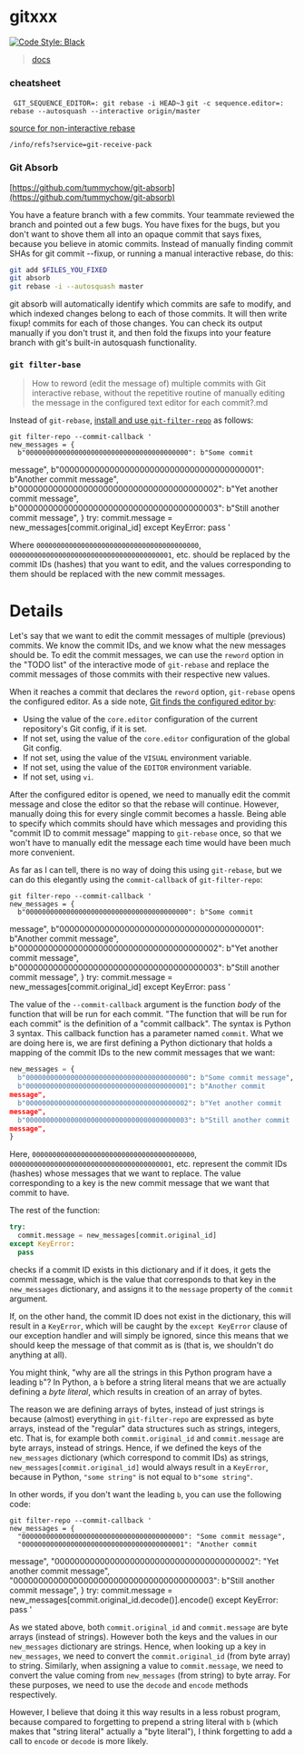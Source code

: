 # gitxxx

[![Code Style: Black](https://github.com/sambacha/gitxxx/actions/workflows/black.yml/badge.svg)](https://github.com/sambacha/gitxxx/actions/workflows/black.yml)

> [docs](https://mirrors.edge.kernel.org/pub/software/scm/git/docs/git-fast-import.html)

### cheatsheet

` GIT_SEQUENCE_EDITOR=: git rebase -i HEAD~3`
` git -c sequence.editor=: rebase --autosquash --interactive origin/master `

[source for non-interactive rebase](https://stackoverflow.com/questions/29094595/git-interactive-rebase-without-opening-the-editor/29094904#29094904)

`/info/refs?service=git-receive-pack`

### Git Absorb

[https://github.com/tummychow/git-absorb](https://github.com/tummychow/git-absorb)

You have a feature branch with a few commits. Your teammate reviewed the branch and pointed out a few bugs. You have fixes for the bugs, but you don't want to shove them all into an opaque commit that says fixes, because you believe in atomic commits. Instead of manually finding commit SHAs for git commit --fixup, or running a manual interactive rebase, do this:

```sh
git add $FILES_YOU_FIXED
git absorb
git rebase -i --autosquash master
```

git absorb will automatically identify which commits are safe to modify, and which indexed changes belong to each of those commits. It will then write fixup! commits for each of those changes. You can check its output manually if you don't trust it, and then fold the fixups into your feature branch with git's built-in autosquash functionality.


### `git filter-base`

> How to reword (edit the message of) multiple commits with Git interactive rebase,
> without the repetitive routine of manually editing the message in the configured text editor for each commit?.md

Instead of `git-rebase`, [install and use
`git-filter-repo`](https://gist.github.com/ugultopu/120e87adbecfbb25084a348e70aa6cef) as follows:

    git filter-repo --commit-callback '
    new_messages = {
      b"0000000000000000000000000000000000000000": b"Some commit

message",
b"0000000000000000000000000000000000000001": b"Another commit
message",
b"0000000000000000000000000000000000000002": b"Yet another commit
message",
b"0000000000000000000000000000000000000003": b"Still another
commit message",
}
try:
commit.message = new_messages[commit.original_id]
except KeyError:
pass
'

Where `0000000000000000000000000000000000000000`,
`0000000000000000000000000000000000000001`, etc. should be replaced by
the commit IDs (hashes) that you want to edit, and the values
corresponding to them should be replaced with the new commit messages.

# Details

Let's say that we want to edit the commit messages of multiple
(previous) commits. We know the commit IDs, and we know what the new
messages should be. To edit the commit messages, we can use the `reword`
option in the "TODO list" of the interactive mode of `git-rebase` and
replace the commit messages of those commits with their respective new
values.

When it reaches a commit that declares the `reword` option, `git-rebase`
opens the configured editor. As a side note, [Git finds the configured
editor
by](https://git-scm.com/book/en/v2/Customizing-Git-Git-Configuration#_core_editor):

- Using the value of the `core.editor` configuration of the current
  repository's Git config, if it is set.
- If not set, using the value of the `core.editor` configuration of the
  global Git config.
- If not set, using the value of the `VISUAL` environment variable.
- If not set, using the value of the `EDITOR` environment variable.
- If not set, using `vi`.

After the configured editor is opened, we need to manually edit the
commit message and close the editor so that the rebase will continue.
However, manually doing this for every single commit becomes a hassle.
Being able to specify which commits should have which messages and
providing this "commit ID to commit message" mapping to `git-rebase`
once, so that we won't have to manually edit the message each time would
have been much more convenient.

As far as I can tell, there is no way of doing this using `git-rebase`,
but we can do this elegantly using the `commit-callback` of
`git-filter-repo`:

    git filter-repo --commit-callback '
    new_messages = {
      b"0000000000000000000000000000000000000000": b"Some commit

message",
b"0000000000000000000000000000000000000001": b"Another commit
message",
b"0000000000000000000000000000000000000002": b"Yet another commit
message",
b"0000000000000000000000000000000000000003": b"Still another
commit message",
}
try:
commit.message = new_messages[commit.original_id]
except KeyError:
pass
'

The value of the `--commit-callback` argument is the function _body_ of
the function that will be run for each commit. "The function that will
be run for each commit" is the definition of a "commit callback". The
syntax is Python 3 syntax. This callback function has a parameter named
`commit`. What we are doing here is, we are first defining a Python
dictionary that holds a mapping of the commit IDs to the new commit
messages that we want:

```python
new_messages = {
  b"0000000000000000000000000000000000000000": b"Some commit message",
  b"0000000000000000000000000000000000000001": b"Another commit
message",
  b"0000000000000000000000000000000000000002": b"Yet another commit
message",
  b"0000000000000000000000000000000000000003": b"Still another commit
message",
}
```

Here, `0000000000000000000000000000000000000000`,
`0000000000000000000000000000000000000001`, etc. represent the commit
IDs (hashes) whose messages that we want to replace. The value
corresponding to a key is the new commit message that we want that
commit to have.

The rest of the function:

```python
try:
  commit.message = new_messages[commit.original_id]
except KeyError:
  pass
```

checks if a commit ID exists in this dictionary and if it does, it gets
the commit message, which is the value that corresponds to that key in
the `new_messages` dictionary, and assigns it to the `message` property
of the `commit` argument.

If, on the other hand, the commit ID does not exist in the dictionary,
this will result in a `KeyError`, which will be caught by the `except KeyError` clause of our exception handler and will simply be ignored,
since this means that we should keep the message of that commit as is
(that is, we shouldn't do anything at all).

You might think, "why are all the strings in this Python program have a
leading `b`"? In Python, a `b` before a string literal means that we are
actually defining a _byte literal_, which results in creation of an
array of bytes.

The reason we are defining arrays of bytes, instead of just strings is
because (almost) everything in `git-filter-repo` are expressed as byte
arrays, instead of the "regular" data structures such as strings,
integers, etc. That is, for example both `commit.original_id` and
`commit.message` are byte arrays, instead of strings. Hence, if we
defined the keys of the `new_messages` dictionary (which correspond to
commit IDs) as strings, `new_messages[commit.original_id]` would always
result in a `KeyError`, because in Python, `"some string"` is not equal
to `b"some string"`.

In other words, if you don't want the leading `b`, you can use the
following code:

    git filter-repo --commit-callback '
    new_messages = {
      "0000000000000000000000000000000000000000": "Some commit message",
      "0000000000000000000000000000000000000001": "Another commit

message",
"0000000000000000000000000000000000000002": "Yet another commit
message",
"0000000000000000000000000000000000000003": b"Still another commit
message",
}
try:
commit.message =
new_messages[commit.original_id.decode()].encode()
except KeyError:
pass
'

As we stated above, both `commit.original_id` and `commit.message` are
byte arrays (instead of strings). However both the keys and the values
in our `new_messages` dictionary are strings. Hence, when looking up a
key in `new_messages`, we need to convert the `commit.original_id` (from
byte array) to string. Similarly, when assigning a value to
`commit.message`, we need to convert the value coming from
`new_messages` (from string) to byte array. For these purposes, we need
to use the `decode` and `encode` methods respectively.

However, I believe that doing it this way results in a less robust
program, because compared to forgetting to prepend a string literal with
`b` (which makes that "string literal" actually a "byte literal"), I
think forgetting to add a call to `encode` or `decode` is more likely.
